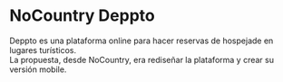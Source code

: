 # NoCountry Deppto

Deppto es una plataforma online para hacer reservas de hospejade en lugares turísticos.  
La propuesta, desde NoCountry, era rediseñar la plataforma y crear su versión mobile.  

